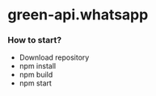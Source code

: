 # green-api.whatsapp

### How to start?

 - Download repository
 - npm install
 - npm build
 - npm start